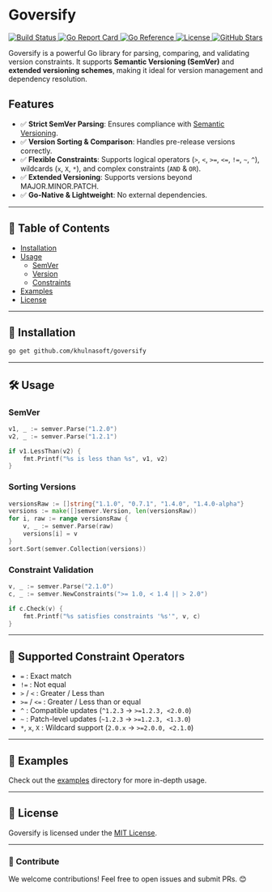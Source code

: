 # Goversify

<p>
  <a href="https://github.com/khulnasoft/goversify/actions/workflows/test.yml">
    <img src="https://github.com/khulnasoft/goversify/workflows/Test/badge.svg?branch=main" alt="Build Status">
  </a>
  <a href="https://goreportcard.com/report/github.com/khulnasoft/goversify">
    <img src="https://goreportcard.com/badge/github.com/khulnasoft/goversify" alt="Go Report Card">
  </a>
  <a href="https://pkg.go.dev/github.com/khulnasoft/goversify">
    <img src="https://pkg.go.dev/badge/github.com/khulnasoft/goversify.svg" alt="Go Reference">
  </a>
  <a href="https://opensource.org/licenses/MIT">
    <img src="https://img.shields.io/github/license/khulnasoft/goversify" alt="License">
  </a>
  <a href="https://github.com/khulnasoft/goversify/stargazers">
    <img src="https://img.shields.io/github/stars/khulnasoft/goversify?style=social" alt="GitHub Stars">
  </a>
</p>

Goversify is a powerful Go library for parsing, comparing, and validating version constraints. It supports **Semantic Versioning (SemVer)** and **extended versioning schemes**, making it ideal for version management and dependency resolution.

## Features
- ✅ **Strict SemVer Parsing**: Ensures compliance with [Semantic Versioning](https://semver.org/).
- ✅ **Version Sorting & Comparison**: Handles pre-release versions correctly.
- ✅ **Flexible Constraints**: Supports logical operators (`>`, `<`, `>=`, `<=`, `!=`, `~`, `^`), wildcards (`x`, `X`, `*`), and complex constraints (`AND` & `OR`).
- ✅ **Extended Versioning**: Supports versions beyond MAJOR.MINOR.PATCH.
- ✅ **Go-Native & Lightweight**: No external dependencies.

---

## 📖 Table of Contents
- [Installation](#installation)
- [Usage](#usage)
  - [SemVer](#semver)
  - [Version](#version)
  - [Constraints](#constraints)
- [Examples](#examples)
- [License](#license)

---

## 🚀 Installation
```sh
go get github.com/khulnasoft/goversify
```

---

## 🛠️ Usage
### SemVer
```go
v1, _ := semver.Parse("1.2.0")
v2, _ := semver.Parse("1.2.1")

if v1.LessThan(v2) {
    fmt.Printf("%s is less than %s", v1, v2)
}
```
### Sorting Versions
```go
versionsRaw := []string{"1.1.0", "0.7.1", "1.4.0", "1.4.0-alpha"}
versions := make([]semver.Version, len(versionsRaw))
for i, raw := range versionsRaw {
    v, _ := semver.Parse(raw)
    versions[i] = v
}
sort.Sort(semver.Collection(versions))
```

### Constraint Validation
```go
v, _ := semver.Parse("2.1.0")
c, _ := semver.NewConstraints(">= 1.0, < 1.4 || > 2.0")

if c.Check(v) {
    fmt.Printf("%s satisfies constraints '%s'", v, c)
}
```

---

## 🎯 Supported Constraint Operators
- `=` : Exact match
- `!=` : Not equal
- `>` / `<` : Greater / Less than
- `>=` / `<=` : Greater / Less than or equal
- `^` : Compatible updates (`^1.2.3` → `>=1.2.3, <2.0.0`)
- `~` : Patch-level updates (`~1.2.3` → `>=1.2.3, <1.3.0`)
- `*`, `x`, `X` : Wildcard support (`2.0.x` → `>=2.0.0, <2.1.0`)

---

## 📌 Examples
Check out the [examples](./examples/) directory for more in-depth usage.

---

## 📜 License
Goversify is licensed under the [MIT License](./LICENSE).

---

### 🌟 Contribute
We welcome contributions! Feel free to open issues and submit PRs. 😊

